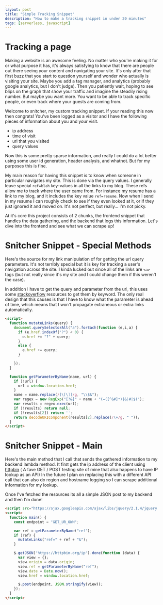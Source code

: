 ```yaml
---
layout: post
title: "Simple Tracking Snippet"
description: "How to make a tracking snippet in under 20 minutes"
tags: [serverless, javascript]
---
```


# Tracking a page
Making a website is an awesome feeling. No matter who you're making it for or what purpose it has, it's always satisfying to know that there are people out there seeing your content and navigating your site. It's only after that first buzz that you start to question yourself and wonder who actually is visiting your site. Maybe you add a tag manager, and analytics (probably google analytics, but I don't judge). Then you patiently wait, hoping to see blips on the graph that show your traffic and imagine the steadily rising number. But maybe you want more. You want to be able to track specific people, or even track where your guests are coming from.

Welcome to snitcher, my custom tracking snippet. If your reading this now then congrats! You've been logged as a visitor and I have the following pieces of information about you and your visit.

- ip address
- time of visit
- url that you visited
- query values

Now this is some pretty sparse information, and really I could do a lot better using some user id generation, header analysis, and whatnot. But for my purposes this is fine.


My main reason for having this snippet is to know when someone in particular navigates my site. This is done via the query values. I generally leave special `ref=blah` key-values in all the links to my blog. These refs allow me to track where the user came from. For instance my resume has a link to my blog, and it includes the key value `ref=resume`. Now when I send in my resume I can roughly check to see if they even looked at it, or if they just ignored it and moved on. It's not perfect, but really... I'm not picky.

At it's core this project consists of 2 chunks, the frontend snippet that handles the data gathering, and the backend that logs this information. Let's dive into the frontend and see what we can scrape up!

# Snitcher Snippet - Special Methods

Here's the source for my link manipulation of for getting the url query parameters. It's not terribly special but it is key for tracking a user's navigation across the site. I kinda lucked out since all of the links are `<a>` tags (but not really since it's my site and I could change them if this weren't the case).

In addition I have to get the query and parameter from the url, this uses some [stackoverflow](http://stackoverflow.com/questions/901115/how-can-i-get-query-string-values-in-javascript) resources to get them by keyword. The only real design that this causes is that I have to know what the parameter is ahead of time, which means that I won't propagate extraneous or extra links automatically.
```html
<script>
  function mutateLinks(query) {
    document.querySelectorAll("a").forEach(function (e,i,a) {
      if (e.href.indexOf("?") < 0) {
        e.href += "?" + query;
      }
      else {
        e.href += query;
      }

    });
  }

  function getParameterByName(name, url) {
    if (!url) {
      url = window.location.href;
    }
    name = name.replace(/[\[\]]/g, "\\$&");
    var regex = new RegExp("[?&]" + name + "(=([^&#]*)|&|#|$)");
    var results = regex.exec(url);
    if (!results) return null;
    if (!results[2]) return '';
    return decodeURIComponent(results[2].replace(/\+/g, " "));
  }
</script>
```

# Snitcher Snippet - Main

Here's the main method that I call that sends the gathered information to my backend lambda method. It first gets the ip address of the client using [httpbin](https://httpbin.org/) ( A fave GET / POST testing site of mine that also happens to have IP lookup as an API) In the future I plan on replacing this with a different API call that can also do region and hostname logging so I can scrape additional information for my lookup.

Once I've fetched the resources its all a simple JSON post to my backend and then I'm done!

```html
<script src="https://ajax.googleapis.com/ajax/libs/jquery/2.1.4/jquery.min.js"></script>
<script>
  function main() {
    const endpoint = "GET_UR_OWN";

    var ref = getParameterByName("ref");
    if (ref) {
      mutateLinks("ref=" + ref + "&");
    }

    $.getJSON("https://httpbin.org/ip").done(function (data) {
      var view = {};
      view.origin = data.origin;
      view.ref = getParameterByName("ref");
      view.date = Date.now();
      view.href = window.location.href;

      $.post(endpoint, JSON.stringify(view));
    });
  }
</script>
```
